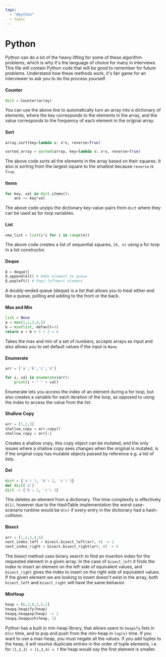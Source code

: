 ```yaml
---
tags:
  - "#python"
  - topic
---
```

# Python
Python can do a lot of the heavy lifting for some of these algorithm problems, which is why it's the language of choice for many in interviews. This file will contain Python code that will be good to remember for future problems. Understand how these methods work, it's fair game for an interviewer to ask you to do the process yourself.
#### Counter
```python
dict = Counter(array)
```
You can use the above line to automatically turn an array into a dictionary of elements, where the key corresponds to the elements in the array, and the value corresponds to the frequency of each element in the original array.
#### Sort
```python
array.sort(key=lambda x: x*x, reverse=True)

sorted_array = sorted(array, key=lambda x: x*x, reverse=True)
```
The above code sorts all the elements in the array based on their squares. It also is sorting from the largest square to the smallest because `reverse` is `True`.
#### Items
```python
for key, val in dict.items():
	ans += key*val
```
The above code unzips the dictionary key-value-pairs from `dict` where they can be used as for loop variables. 
#### List
```python
new_list = list(i*i for i in range(n))
```
The above code creates a list of sequential squares, `[0, n)` using a for loop in a list constructor. 
#### Deque 
```python
Q = deque()
Q.append(elt) # Adds element to queue
Q.popleft() # Pops leftmost element
```
A doubly-ended queue (deque) is a list that allows you to treat either end like a queue, polling and adding to the front or the back.

#### Max and Min
```python
list = None
a = max(1,2,3,4,5)
b = min(list, default=3)
return a + b # 5 + 3 = 8
```
Takes the max and min of a set of numbers, accepts arrays as input and also allows you to set default values if the input is `None`.
#### Enumerate
```python
arr = ['a','b','c','d']

for i, val in enumerate(arr):
	print(i + " " + val)
```
Enumerate lets you access the index of an element during a for loop, but also creates a variable for each iteration of the loop, as opposed to using the index to access the value from the list. 
#### Shallow Copy
```python
arr = [1,2,3]
shallow_copy = arr.copy()
shallow_copy = arr[:]
```
Creates a shallow copy, this copy object can be mutated, and the only issues where a shallow copy sees changes when the original is mutated, is if the original copy has mutable objects passed by reference e.g. a list of lists. 
#### Del
```python
dict = {'a': 1, 'b': 2, 'c': 3}
del dict['a']
dict -> {'b': 2, 'c': 3}
```
This deletes an element from a dictionary. The time complexity is effectively `O(1)`, however due to the HashTable implementation the worst case-scenario runtime would be `O(n)` if every entry in the dictionary had a hash-collision. 
#### Bisect
```python
arr = [1,2,4,4,5]
next_index_left = bisect.bisect_left(arr, 4) -> 2
next_index_right = bisect.bisect_right(arr, 4) -> 4
```
The bisect method uses binary search to find an insertion index for the requested element in a given array. In the case of `bisect_left` it finds the index to insert an element on the left side of equivalent values, and `bisect_right` gives the index to insert on the right side of equivalent values. 
If the given element we are looking to insert doesn't exist in the array, both `bisect_left` and `bisect_right` will have the same behavior. 
#### MinHeap
```python
heap = [6,3,9,2,5,1]
heapq.heapify(heap)
heapq.heappop(heap) -> 1
heapq.heappush(heap, 1)
```
Python has a built in min-heap library, that allows users to `heapify` lists in `O(n)` time, and to pop and push from the min-heap in `log(n)` time. If you want to use a max-heap, you must negate all the values. 
If you add tuples to the heap, it will resolve duplicate entries in the order of tuple elements, i.e. for `(1,2,3) < (1,2,4) = ?` the heap would say the first element is smaller.